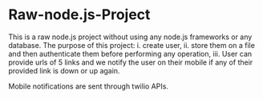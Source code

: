 # Raw-node.js-Project
This is a raw node.js project without using any node.js frameworks or any database. The purpose of this project:
i. create user,
ii. store them on a file and then authenticate them before performing any operation,
iii. User can provide urls of 5 links and we notify the user on their mobile if any of their provided link is down or up again.

Mobile notifications are sent through twilio APIs.
